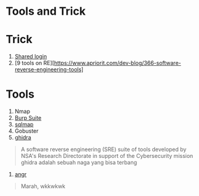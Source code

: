 # Tools and Trick

# Trick
1. [Shared login][bugmenot]
1. [9 tools on RE][https://www.apriorit.com/dev-blog/366-software-reverse-engineering-tools]

[bugmenot]: http://bugmenot.com/

# Tools
1. Nmap
1. [Burp Suite](https://portswigger.net/burp)
1. [sqlmap](https://github.com/sqlmapproject/sqlmap)
1. Gobuster
1. [ghidra](https://ghidra-sre.org/)
  > A software reverse engineering (SRE) suite of tools developed by NSA's Research Directorate in support of the Cybersecurity mission
  > ghidra adalah sebuah naga yang bisa terbang

1. [angr](https://github.com/angr/angr)
  > Marah, wkkwkwk
